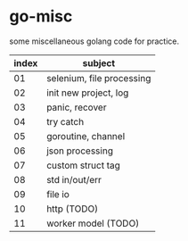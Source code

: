 # go-misc

some miscellaneous golang code for practice.

| index | subject                   |
|-------|---------------------------|
| 01    | selenium, file processing |
| 02    | init new project, log     |
| 03    | panic, recover            |
| 04    | try catch                 |
| 05    | goroutine, channel        |
| 06    | json processing           |
| 07    | custom struct tag         |
| 08    | std in/out/err            |
| 09    | file io                   |
| 10    | http (TODO)               |
| 11    | worker model (TODO)       |

